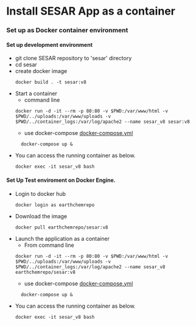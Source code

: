 # Install SESAR App as a container
### Set up as Docker container environment

#### Set up development environment
  * git clone SESAR repository to 'sesar' directory
  * cd sesar
  * create docker image
    ```
    docker build . -t sesar:v8
    ```
  * Start a container
    * command line
     ```
     docker run -d -it --rm -p 80:80 -v $PWD:/var/www/html -v $PWD/../uploads:/var/www/uploads -v $PWD/../container_logs:/var/log/apache2 --name sesar_v8 sesar:v8
     ```
     * use docker-compose [docker-compose.yml](https://github.com/iedadata/sesar/blob/development/docker-compose.yml)
     ```
       docker-compose up &
     ```
  * You can access the running container as below.
     ```
     docker exec -it sesar_v8 bash
     ```
#### Set Up Test enviroment on Docker Engine.
  * Login to docker hub
    ```
    docker login as earthchemrepo
    ```
  * Download the image
    ```
    docker pull earthchemrepo/sesar:v8
    ```
  * Launch the application as a container
    * From command line
    ```
    docker run -d -it --rm -p 80:80 -v $PWD:/var/www/html -v $PWD/../uploads:/var/www/uploads -v $PWD/../container_logs:/var/log/apache2 --name sesar_v8 earthchemrepo/sesar:v8
    ```
     * use docker-compose [docker-compose.yml](https://github.com/iedadata/sesar/blob/development/docker-compose.yml)
     ```
       docker-compose up &
     ```
  * You can access the running container as below.
     ```
     docker exec -it sesar_v8 bash
     ```

